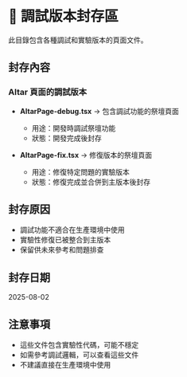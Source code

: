 # 🔧 調試版本封存區

此目錄包含各種調試和實驗版本的頁面文件。

## 封存內容

### Altar 頁面的調試版本
- **AltarPage-debug.tsx** → 包含調試功能的祭壇頁面
  - 用途：開發時調試祭壇功能
  - 狀態：開發完成後封存
  
- **AltarPage-fix.tsx** → 修復版本的祭壇頁面
  - 用途：修復特定問題的實驗版本
  - 狀態：修復完成並合併到主版本後封存

## 封存原因
- 調試功能不適合在生產環境中使用
- 實驗性修復已被整合到主版本
- 保留供未來參考和問題排查

## 封存日期
2025-08-02

## 注意事項
- 這些文件包含實驗性代碼，可能不穩定
- 如需參考調試邏輯，可以查看這些文件
- 不建議直接在生產環境中使用
